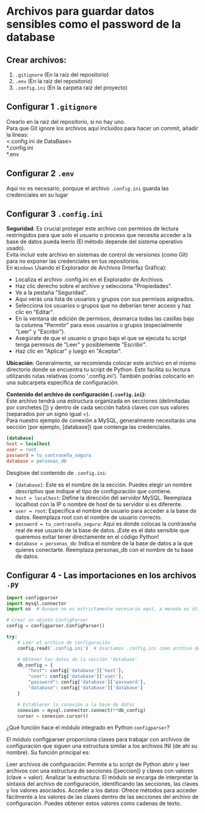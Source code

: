 # Archivos para guardar datos sensibles como el password de la database

## Crear archivos:
1. `.gitignore` (En la raíz del repositorio)
2. `.env` (En la raíz del repositorio)
3. `.config.ini` (En la carpeta raíz del proyecto)

## Configurar 1 `.gitignore`
Crearlo en la raíz del repositorio, si no hay uno.  
Para que Git ignore los archivos aquí incluídos para hacer un commit, añadir la líneas:  
<.config.ini de DataBase>  
*.config.ini  
*.env  

## Configurar 2 `.env`

Aquí no es necesario, porquue el archivo `.config.ini` guarda las credenciales en su lugar

## Configurar 3 `.config.ini`

**Seguridad**: Es crucial proteger este archivo con permisos de lectura restringidos para que solo el usuario o proceso que necesita acceder a la base de datos pueda leerlo (El método depende del sistema operativo usado).  
Evita incluir este archivo en sistemas de control de versiones (como Git) para no exponer las credenciales en tus repositorios.  
En `Windows`
Usando el Explorador de Archivos (Interfaz Gráfica):  
- Localiza el archivo .config.ini en el Explorador de Archivos.
- Haz clic derecho sobre el archivo y selecciona "Propiedades".
- Ve a la pestaña "Seguridad".
- Aquí verás una lista de usuarios y grupos con sus permisos asignados.
- Selecciona los usuarios o grupos que no deberían tener acceso y haz clic en "Editar".
- En la ventana de edición de permisos, desmarca todas las casillas bajo la columna "Permitir" para esos usuarios o grupos (especialmente "Leer" y "Escribir").
- Asegúrate de que el usuario o grupo bajo el que se ejecuta tu script tenga permisos de "Leer" y posiblemente "Escribir".
- Haz clic en "Aplicar" y luego en "Aceptar".

**Ubicación**: Generalmente, se recomienda colocar este archivo en el mismo directorio donde se encuentra tu script de Python. Esto facilita su lectura utilizando rutas relativas (como '.config.ini'). También podrías colocarlo en una subcarpeta específica de configuración.

**Contenido del archivo de configuración (`.config.ini`):**  
Este archivo tendrá una estructura organizada en secciones (delimitadas por corchetes []) y dentro de cada sección habrá claves con sus valores (separados por un signo igual =).  
Para nuestro ejemplo de conexión a MySQL, generalmente necesitarás una sección (por ejemplo, [database]) que contenga las credenciales.  
```ini
[database]
host = localhost
user = root
password = tu_contraseña_segura
database = personas_db
```
Desglose del contenido de `.config.ini`:  
- `[database]`: Este es el nombre de la sección. Puedes elegir un nombre descriptivo que indique el tipo de configuración que contiene.  
- `host = localhost`: Define la dirección del servidor MySQL. Reemplaza localhost con la IP o nombre de host de tu servidor si es diferente.  
- `user = root`: Especifica el nombre de usuario para acceder a la base de datos. Reemplaza root con el nombre de usuario correcto.  
- `password = tu_contraseña_segura`: Aquí es donde colocas la contraseña real de ese usuario de la base de datos. ¡Este es el dato sensible que queremos evitar tener directamente en el código Python!  
- `database = personas_db`: Indica el nombre de la base de datos a la que quieres conectarte. Reemplaza personas_db con el nombre de tu base de datos.  

## Configurar 4 - Las importaciones en los archivos `.py`
```Python
import configparser
import mysql.connector
import os  # Aunque no es estrictamente necesario aquí, a menudo es útil

# Crear un objeto ConfigParser
config = configparser.ConfigParser()

try:
    # Leer el archivo de configuración
    config.read('.config.ini')  # Usaríamos .config.ini como archivo de credenciales de la db, para no ponerlas directamente en el código

    # Obtener los datos de la sección 'database'
    db_config = {
        "host": config['database']['host'],
        "user": config['database']['user'],
        "password": config['database']['password'],
        "database": config['database']['database']
    }

    # Establecer la conexión a la base de datos
    conexion = mysql.connector.connect(**db_config)
    cursor = conexion.cursor()
```

¿Qué función hace el módulo integrado en Python `configparser`?

El módulo configparser proporciona clases para trabajar con archivos de configuración que siguen una estructura similar a los archivos INI (de ahí su nombre). Su función principal es:

Leer archivos de configuración: Permite a tu script de Python abrir y leer archivos con una estructura de secciones ([seccion]) y claves con valores (clave = valor).
Analizar la estructura: El módulo se encarga de interpretar la sintaxis del archivo de configuración, identificando las secciones, las claves y los valores asociados.
Acceder a los datos: Ofrece métodos para acceder fácilmente a los valores de las claves dentro de las secciones del archivo de configuración. Puedes obtener estos valores como cadenas de texto.